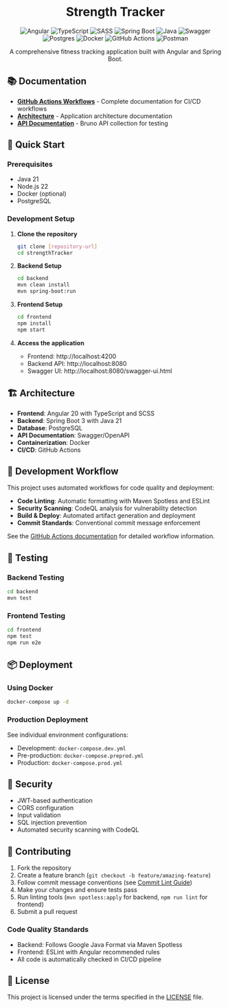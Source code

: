 <div align="center">

# Strength Tracker 

![Angular](https://img.shields.io/badge/angular-%23DD0031.svg?style=for-the-badge&logo=angular&logoColor=white)
![TypeScript](https://img.shields.io/badge/typescript-%23007ACC.svg?style=for-the-badge&logo=typescript&logoColor=white)
![SASS](https://img.shields.io/badge/SASS-hotpink.svg?style=for-the-badge&logo=SASS&logoColor=white)
![Spring Boot](https://img.shields.io/badge/Spring_Boot-6DB33F?style=for-the-badge&logo=spring-boot&logoColor=white)
![Java](https://img.shields.io/badge/java-%23ED8B00.svg?style=for-the-badge&logo=openjdk&logoColor=white)
![Swagger](https://img.shields.io/badge/Swagger-85EA2D?style=for-the-badge&logo=Swagger&logoColor=white)
![Postgres](https://img.shields.io/badge/postgres-%23316192.svg?style=for-the-badge&logo=postgresql&logoColor=white)
![Docker](https://img.shields.io/badge/docker-%230db7ed.svg?style=for-the-badge&logo=docker&logoColor=white)
![GitHub Actions](https://img.shields.io/badge/github%20actions-%232671E5.svg?style=for-the-badge&logo=githubactions&logoColor=white)
![Postman](https://img.shields.io/badge/Postman-FF6C37?style=for-the-badge&logo=postman&logoColor=white)

A comprehensive fitness tracking application built with Angular and Spring Boot.

</div>

## 📚 Documentation

- **[GitHub Actions Workflows](./docs/github-actions.md)** - Complete documentation for CI/CD workflows
- **[Architecture](./docs/architecture/)** - Application architecture documentation
- **[API Documentation](./strengthTrackerAPI/)** - Bruno API collection for testing

## 🚀 Quick Start

### Prerequisites
- Java 21
- Node.js 22
- Docker (optional)
- PostgreSQL

### Development Setup

1. **Clone the repository**
   ```bash
   git clone [repository-url]
   cd strengthTracker
   ```

2. **Backend Setup**
   ```bash
   cd backend
   mvn clean install
   mvn spring-boot:run
   ```

3. **Frontend Setup**
   ```bash
   cd frontend
   npm install
   npm start
   ```

4. **Access the application**
   - Frontend: http://localhost:4200
   - Backend API: http://localhost:8080
   - Swagger UI: http://localhost:8080/swagger-ui.html

## 🏗️ Architecture

- **Frontend**: Angular 20 with TypeScript and SCSS
- **Backend**: Spring Boot 3 with Java 21
- **Database**: PostgreSQL
- **API Documentation**: Swagger/OpenAPI
- **Containerization**: Docker
- **CI/CD**: GitHub Actions

## 🔧 Development Workflow

This project uses automated workflows for code quality and deployment:

- **Code Linting**: Automatic formatting with Maven Spotless and ESLint
- **Security Scanning**: CodeQL analysis for vulnerability detection  
- **Build & Deploy**: Automated artifact generation and deployment
- **Commit Standards**: Conventional commit message enforcement

See the [GitHub Actions documentation](./docs/github-actions.md) for detailed workflow information.

## 🧪 Testing

### Backend Testing
```bash
cd backend
mvn test
```

### Frontend Testing  
```bash
cd frontend
npm test
npm run e2e
```

## 📦 Deployment

### Using Docker
```bash
docker-compose up -d
```

### Production Deployment
See individual environment configurations:
- Development: `docker-compose.dev.yml`
- Pre-production: `docker-compose.preprod.yml`  
- Production: `docker-compose.prod.yml`

## 🔐 Security

- JWT-based authentication
- CORS configuration
- Input validation
- SQL injection prevention
- Automated security scanning with CodeQL

## 🤝 Contributing

1. Fork the repository
2. Create a feature branch (`git checkout -b feature/amazing-feature`)
3. Follow commit message conventions (see [Commit Lint Guide](./docs/workflows/commit-lint.md))
4. Make your changes and ensure tests pass
5. Run linting tools (`mvn spotless:apply` for backend, `npm run lint` for frontend)
6. Submit a pull request

### Code Quality Standards
- Backend: Follows Google Java Format via Maven Spotless
- Frontend: ESLint with Angular recommended rules
- All code is automatically checked in CI/CD pipeline

## 📄 License

This project is licensed under the terms specified in the [LICENSE](./LICENSE) file.

